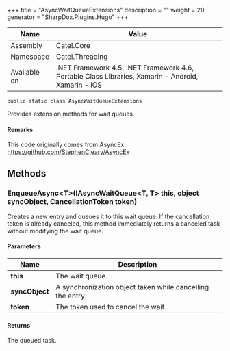 

+++
title = "AsyncWaitQueueExtensions" 
description = ""
weight = 20
generator = "SharpDox.Plugins.Hugo"
+++

Name|Value
---|---
Assembly|Catel.Core
Namespace|Catel.Threading
Available on|.NET Framework 4.5, .NET Framework 4.6, Portable Class Libraries, Xamarin - Android, Xamarin - iOS

```
public static class AsyncWaitQueueExtensions
```

Provides extension methods for wait queues.

#### Remarks

This code originally comes from AsyncEx: https://github.com/StephenCleary/AsyncEx

## Methods

### EnqueueAsync&lt;T&gt;(IAsyncWaitQueue&lt;T, T&gt; this, object syncObject, CancellationToken token)

Creates a new entry and queues it to this wait queue. If the cancellation token is already canceled, this method immediately returns a canceled task without modifying the wait queue.

#### Parameters

Name|Description
---|---
**this**|The wait queue.
**syncObject**|A synchronization object taken while cancelling the entry.
**token**|The token used to cancel the wait.

#### Returns

The queued task.

